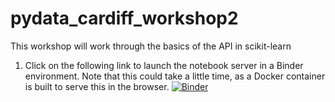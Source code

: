 # pydata_cardiff_workshop2

This workshop will work through the basics of the API in scikit-learn

1. Click on the following link to launch the notebook server in a Binder environment. Note that this could take a little time, as a Docker container is built to serve this in the browser. [![Binder](https://mybinder.org/badge_logo.svg)](https://mybinder.org/v2/gh/timvg80/pydata_cardiff_workshop2/master)
